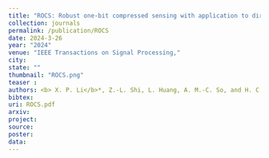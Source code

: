 ```yaml
---
title: "ROCS: Robust one-bit compressed sensing with application to direction of arrival"
collection: journals
permalink: /publication/ROCS
date: 2024-3-26
year: "2024"
venue: "IEEE Transactions on Signal Processing,"
city: 
state: ""
thumbnail: "ROCS.png"
teaser : 
authors: <b> X. P. Li</b>*, Z.-L. Shi, L. Huang, A. M.-C. So, and H. C. So
bibtex: 
uri: ROCS.pdf
arxiv: 
project: 
source: 
poster: 
data:
---
```


